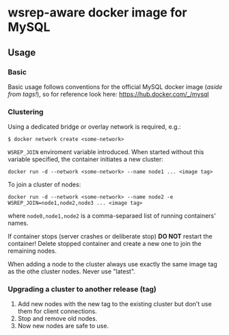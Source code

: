 # wsrep-aware docker image for MySQL

## Usage

### Basic
Basic usage follows conventions for the official MySQL docker image (*aside from tags!*), so for reference look here: https://hub.docker.com/_/mysql

### Clustering
Using a dedicated bridge or overlay network is required, e.g.:
```
$ docker network create <some-network>
```

`WSREP_JOIN` enviroment variable introduced. When started without this variable specified, the container initiates a new cluster:
```
docker run -d --network <some-network> --name node1 ... <image tag>
```
To join a cluster of nodes:
```
docker run -d --network <some-network> --name node2 -e WSREP_JOIN=node1,node2,node3 ... <image tag>
```
where `node0,node1,node2` is a comma-separaed list of running containers' names.

If container stops (server crashes or deliberate stop) **DO NOT** restart the container! Delete stopped container and create a new one to join the remaining nodes.

When adding a node to the cluster always use exactly the same image tag as the othe cluster nodes. Never use "latest".

### Upgrading a cluster to another release (tag)

 1. Add new nodes with the new tag to the existing cluster but don't use them for client connections.
 2. Stop and remove old nodes.
 3. Now new nodes are safe to use.

